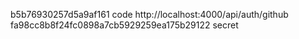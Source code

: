 b5b76930257d5a9af161 code
http://localhost:4000/api/auth/github
fa98cc8b8f24fc0898a7cb5929259ea175b29122 secret